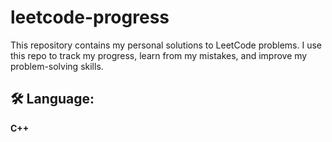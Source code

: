 # leetcode-progress
This repository contains my personal solutions to LeetCode problems. 
I use this repo to track my progress, learn from my mistakes, and improve my problem-solving skills.

## 🛠️ Language: 
**C++**
